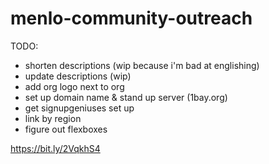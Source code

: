# menlo-community-outreach

TODO:
- shorten descriptions (wip because i'm bad at englishing)
- update descriptions (wip)
- add org logo next to org
- set up domain name & stand up server (1bay.org)
- get signupgeniuses set up
- link by region
- figure out flexboxes

https://bit.ly/2VqkhS4
